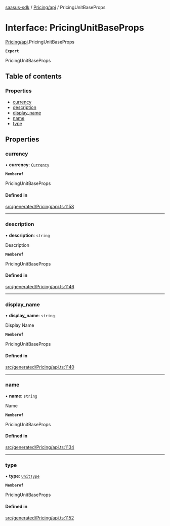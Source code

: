 [saasus-sdk](../README.md) / [Pricing/api](../modules/Pricing_api.md) / PricingUnitBaseProps

# Interface: PricingUnitBaseProps

[Pricing/api](../modules/Pricing_api.md).PricingUnitBaseProps

**`Export`**

PricingUnitBaseProps

## Table of contents

### Properties

- [currency](Pricing_api.PricingUnitBaseProps.md#currency)
- [description](Pricing_api.PricingUnitBaseProps.md#description)
- [display\_name](Pricing_api.PricingUnitBaseProps.md#display_name)
- [name](Pricing_api.PricingUnitBaseProps.md#name)
- [type](Pricing_api.PricingUnitBaseProps.md#type)

## Properties

### currency

• **currency**: [`Currency`](../enums/Pricing_api.Currency.md)

**`Memberof`**

PricingUnitBaseProps

#### Defined in

[src/generated/Pricing/api.ts:1158](https://github.com/saasus-platform/saasus-sdk-javascript/blob/997c544/src/generated/Pricing/api.ts#L1158)

___

### description

• **description**: `string`

Description

**`Memberof`**

PricingUnitBaseProps

#### Defined in

[src/generated/Pricing/api.ts:1146](https://github.com/saasus-platform/saasus-sdk-javascript/blob/997c544/src/generated/Pricing/api.ts#L1146)

___

### display\_name

• **display\_name**: `string`

Display Name

**`Memberof`**

PricingUnitBaseProps

#### Defined in

[src/generated/Pricing/api.ts:1140](https://github.com/saasus-platform/saasus-sdk-javascript/blob/997c544/src/generated/Pricing/api.ts#L1140)

___

### name

• **name**: `string`

Name

**`Memberof`**

PricingUnitBaseProps

#### Defined in

[src/generated/Pricing/api.ts:1134](https://github.com/saasus-platform/saasus-sdk-javascript/blob/997c544/src/generated/Pricing/api.ts#L1134)

___

### type

• **type**: [`UnitType`](../enums/Pricing_api.UnitType.md)

**`Memberof`**

PricingUnitBaseProps

#### Defined in

[src/generated/Pricing/api.ts:1152](https://github.com/saasus-platform/saasus-sdk-javascript/blob/997c544/src/generated/Pricing/api.ts#L1152)
